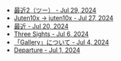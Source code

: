 <head prefix="og: http://ogp.me/ns# fb: http://ogp.me/ns/fb# article: http://ogp.me/ns/article#">
  <meta property="og:title" content="Note" />
  <meta property="og:type" content="article" />
  <meta property="og:url" content="https://juten10x.github.io/note/" />
  <meta property="og:image" content="https://juten10x.github.io/images_for_ogp/IMG_2438.jpeg" />
  <meta property="og:site_name" content="juten10x.github.io" />
  <meta name="twitter::card" content="summary_large_image" />
  <!-- <meta property="og:description" content="ページのディスクリプション" /> -->
  <!-- <meta property="og:locale" content="ローカル言語" /> -->
</head>

* [最近2（ツー） - Jul 29, 2024](/recent2_Jul-29-2024.md)
* [Juten10x -> juten10x - Jul 27, 2024](/j_Jul-27-2024.md)
* [最近 - Jul 20, 2024](/recent_Jul-20-2024.md)
* [Three Sights - Jul 6, 2024](/three_sights_Jul-6-2024.md)
* [「Gallery」について - Jul 4, 2024](/about_gallery_Jul-4-2024.md)
* [Departure - Jul 1, 2024](/departure_Jul-1-2024.md)

